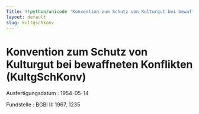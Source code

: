 ```yaml
---
Title: !!python/unicode 'Konvention zum Schutz von Kulturgut bei bewaffneten Konflikten'
layout: default
slug: kultgschkonv
---
```


# Konvention zum Schutz von Kulturgut bei bewaffneten Konflikten (KultgSchKonv)

Ausfertigungsdatum
:   1954-05-14

Fundstelle
:   BGBl II: 1967, 1235

